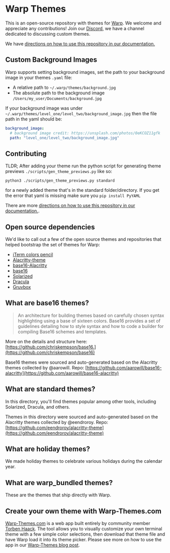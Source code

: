 # Warp Themes

This is an open-source repository with themes for [Warp](https://www.warp.dev/). We welcome and
appreciate any contributions! Join our [Discord](https://discord.gg/warpdotdev), we have a channel
dedicated to discussing custom themes.

We have
[directions on how to use this repository in our documentation.](https://docs.warp.dev/features/themes/custom-themes)

## Custom Background Images

Warp supports setting background images, set the path to your background image in your themes
`.yaml` file:

- A relative path to `~/.warp/themes/background.jpg`
- The absolute path to the background image `/Users/my_user/Documents/background.jpg`

If your background image was under `~/.warp/themes/level_one/level_two/background_image.jpg` then
the file path in the yaml should be:

```yaml
background_image:
  # background image credit: https://unsplash.com/photos/0eKCOZ11gfk
  path: "level_one/level_two/background_image.jpg"
```

## Contributing

TLDR; After adding your theme run the python script for generating theme previews
`./scripts/gen_theme_previews.py` like so:

`python3 ./scripts/gen_theme_previews.py standard`

for a newly added theme that's in the standard folder/directory. If you get the error that yaml is
missing make sure you `pip install PyYAML`

There are more
[directions on how to use this repository in our documentation.](https://docs.warp.dev/features/themes).

## Open source dependencies

We'd like to call out a few of the open source themes and repositories that helped bootstrap the set
of themes for Warp:

- [iTerm colors pencil](https://github.com/mattly/iterm-colors-pencil)
- [Alacritty-theme](https://github.com/eendroroy/alacritty-theme)
- [base16-Alacritty](https://github.com/aarowill/base16-alacritty)
- [base16](https://github.com/chriskempson/base16)
- [Solarized](https://ethanschoonover.com/solarized/)
- [Dracula](https://draculatheme.com/)
- [Gruvbox](https://github.com/morhetz/gruvbox)

## What are base16 themes?

> An architecture for building themes based on carefully chosen syntax highlighting using a base of
> sixteen colors. Base16 provides a set of guidelines detailing how to style syntax and how to code
> a builder for compiling Base16 schemes and templates.

More on the details and structure here:
[https://github.com/chriskempson/base16.](https://github.com/chriskempson/base16)

Base16 themes were sourced and auto-generated based on the Alacritty themes collected by @aarowill.
Repo: [https://github.com/aarowill/base16-alacritty](https://github.com/aarowill/base16-alacritty)

## What are standard themes?

In this directory, you'll find themes popular among other tools, including Solarized, Dracula, and
others.

Themes in this directory were sourced and auto-generated based on the Alacritty themes collected by
@eendroroy. Repo:
[https://github.com/eendroroy/alacritty-theme](https://github.com/eendroroy/alacritty-theme)

## What are holiday themes?

We made holiday themes to celebrate various holidays during the calendar year.

## What are warp_bundled themes?

These are the themes that ship directly with Warp.

## Create your own theme with Warp-Themes.com

[Warp-Themes.com](https://warp-themes.com/) is a web app built entirely by community member
[Torben Haack](https://twitter.com/torben_haack). The tool allows you to visually customize your own
terminal theme with a few simple color selections, then download that theme file and have Warp load
it into its theme picker. Please see more on how to use the app in our
[Warp-Themes blog post](https://www.warp.dev/blog/create-custom-terminal-theme).
